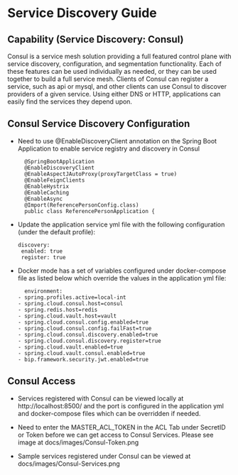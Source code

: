 # Service Discovery Guide

## Capability (Service Discovery: Consul)

Consul is a service mesh solution providing a full featured control plane with service discovery, configuration, and segmentation   functionality. Each of these features can be used individually as needed, or they can be used together to build a full service mesh. Clients of Consul can register a service, such as api or mysql, and other clients can use Consul to discover providers of a given service. Using either DNS or HTTP, applications can easily find the services they depend upon.

## Consul Service Discovery Configuration

- Need to use @EnableDiscoveryClient annotation on the Spring Boot Application to enable service registry and discovery in Consul

		@SpringBootApplication
		@EnableDiscoveryClient 
		@EnableAspectJAutoProxy(proxyTargetClass = true)
		@EnableFeignClients
		@EnableHystrix
		@EnableCaching
		@EnableAsync
		@Import(ReferencePersonConfig.class)
		public class ReferencePersonApplication {
	
- Update the application service yml file with the following configuration (under the default profile):

	  discovery: 
	   enabled: true  
	   register: true 
	

- Docker mode has a set of variables configured under docker-compose file as listed below which override the values in the application yml file:

	    environment:
      - spring.profiles.active=local-int
      - spring.cloud.consul.host=consul
      - spring.redis.host=redis
      - spring.cloud.vault.host=vault
      - spring.cloud.consul.config.enabled=true
      - spring.cloud.consul.config.failFast=true
      - spring.cloud.consul.discovery.enabled=true
      - spring.cloud.consul.discovery.register=true
      - spring.cloud.vault.enabled=true
      - spring.cloud.vault.consul.enabled=true
      - bip.framework.security.jwt.enabled=true
      
## Consul Access

- Services registered with Consul can be viewed locally at http://localhost:8500/ and the port is configured in the application yml and docker-compose files which can be overridden if needed.

- Need to enter the MASTER_ACL_TOKEN in the ACL Tab under SecretID or Token before we can get access to Consul Services. Please see image at docs/images/Consul-Token.png

- Sample services registered under Consul can be viewed at docs/images/Consul-Services.png
